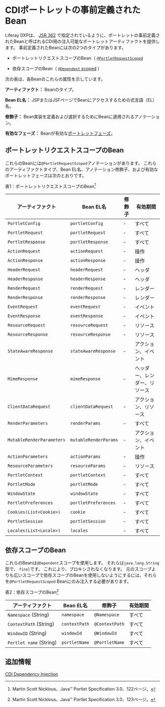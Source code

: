 # CDIポートレットの事前定義されたBean

Liferay DXPは、 [JSR 362](https://jcp.org/en/jsr/detail?id=362) で指定されているように、ポートレットの事前定義されたBeanと呼ばれるCDI用の注入可能なポートレットアーティファクトを提供します。  事前定義されたBeanには次の2つのタイプがあります。

* ポートレットリクエストスコープのBean（ [`@PortletRequestScoped`](https://learn.liferay.com/reference/latest/en/portlet-api/javax/portlet/annotations/PortletRequestScoped.html)

* 依存スコープのBean（ [`@Dependent` scoped](https://docs.oracle.com/javaee/7/api/javax/enterprise/context/Dependent.html) ）

次の表は、各Beanのこれらの属性を示しています。

**アーティファクト：** Beanのタイプ。

**Bean EL名：** JSPまたはJSFページでBeanにアクセスするための式言語（EL）名。

**修飾子：** Bean実装を定義および選択するためにBeanに適用されるアノテーション。

**有効なフェーズ：** Beanが有効な[ポートレットフェーズ](../../reference/portlets.md)。

## ポートレットリクエストスコープのBean

これらのBeanには`@PortletRequestScoped`アノテーションがあります。 これらのアーティファクトタイプ、Bean EL名、アノテーション修飾子、および有効なポートレットフェーズは次のとおりです。

表1：ポートレットリクエストスコープのBean[^1]

| アーティファクト                      | Bean EL名              | 修飾子 | 有効期間           |
| ----------------------------- | --------------------- | --- | -------------- |
| `PortletConfig`               | `portletConfig`       | -   | すべて            |
| `PortletRequest`              | `portletRequest`      | -   | すべて            |
| `PortletResponse`             | `portletResponse`     | -   | すべて            |
| `ActionRequest`               | `actionRequest`       | -   | 操作             |
| `ActionResponse`              | `actionResponse`      | -   | 操作             |
| `HeaderRequest`               | `headerRequest`       | -   | ヘッダ            |
| `HeaderResponse`              | `headerResponse`      | -   | ヘッダ            |
| `RenderRequest`               | `renderRequest`       | -   | レンダー           |
| `RenderResponse`              | `renderResponse`      | -   | レンダー           |
| `EventRequest`                | `eventRequest`        | -   | イベント           |
| `EventResponse`               | `eventResponse`       | -   | イベント           |
| `ResourceRequest`             | `resourceRequest`     | -   | リソース           |
| `ResourceResponse`            | `resourceResponse`    | -   | リソース           |
| `StateAwareResponse`          | `stateAwareResponse`  | -   | アクション、イベント     |
| `MimeResponse`                | `mimeResponse`        | -   | ヘッダー、レンダー、リソース |
| `ClientDataRequest`           | `clientDataRequest`   | -   | アクション、リソース     |
| `RenderParameters`            | `renderParams`        | -   | すべて            |
| `MutableRenderParameters`     | `mutableRenderParams` | -   | アクション、イベント     |
| `ActionParameters`            | `actionParams`        | -   | 操作             |
| `ResourceParameters`          | `resourceParams`      | -   | リソース           |
| `PortletContext`              | `portletContext`      | -   | すべて            |
| `PortletMode`                 | `portletMode`         | -   | すべて            |
| `WindowState`                 | `windowState`         | -   | すべて            |
| `PortletPreferences`          | `portletPreferences`  | -   | すべて            |
| `Cookies(List<Cookie>)` | `cookie`              | -   | すべて            |
| `PortletSession`              | `portletSession`      | -   | すべて            |
| `Locales(List<Locale>)` | `locales`             | -   | すべて            |

## 依存スコープのBean

これらのBeanは`@Dependent`スコープを使用します。 それらは`java.lang.String`型で、 `final`です。 これにより、プロキシされなくなります。  元のスコープよりも広いスコープで依存スコープのBeanを使用しないようにするには、それらを`@PortletRequestScoped` Beanにのみ注入する必要があります。

表2：依存スコープのBean[^2]

| アーティファクト                | Bean EL名      | 修飾子            | 有効期間 |
| ----------------------- | ------------- | -------------- | ---- |
| `Namespace` (String)    | `namespace`   | `@Namespace`   | すべて  |
| `ContextPath` (String)  | `contextPath` | `@ContextPath` | すべて  |
| `WindowID` (String)     | `windowId`    | `@WindowId`    | すべて  |
| `Portlet name` (String) | `portletName` | `@PortletName` | すべて  |

## 追加情報

[CDI Dependency Injection](../../../core-frameworks/dependency-injection.md)

[^1]: Martin Scott Nicklous、Java&trade; Portlet Specification 3.0、122ページ。

[^2]: Martin Scott Nicklous、Java&trade; Portlet Specification 3.0、123ページ。